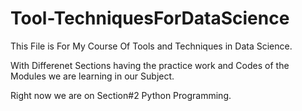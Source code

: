 # Tool-TechniquesForDataScience

  This File is For My Course Of Tools and Techniques in Data Science.
  
  
  With Differenet Sections having the practice work and Codes of the Modules we are learning in our Subject.
  
  
  Right now we are on Section#2 Python Programming.
 
